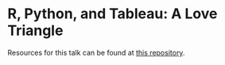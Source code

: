 # R, Python, and Tableau: A Love Triangle

Resources for this talk can be found at [this repository](https://github.com/blairj09-talks/r-python-and-tableau).
